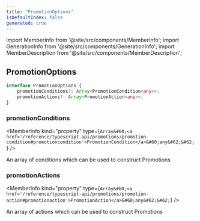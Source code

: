```yaml
---
title: "PromotionOptions"
isDefaultIndex: false
generated: true
---
```

<!-- This file was generated from the Vendure source. Do not modify. Instead, re-run the "docs:build" script -->
import MemberInfo from '@site/src/components/MemberInfo';
import GenerationInfo from '@site/src/components/GenerationInfo';
import MemberDescription from '@site/src/components/MemberDescription';


## PromotionOptions

<GenerationInfo sourceFile="packages/core/src/config/vendure-config.ts" sourceLine="737" packageName="@vendure/core" />



```ts title="Signature"
interface PromotionOptions {
    promotionConditions?: Array<PromotionCondition<any>>;
    promotionActions?: Array<PromotionAction<any>>;
}
```

<div className="members-wrapper">

### promotionConditions

<MemberInfo kind="property" type={`Array&#60;<a href='/reference/typescript-api/promotions/promotion-condition#promotioncondition'>PromotionCondition</a>&#60;any&#62;&#62;`}   />

An array of conditions which can be used to construct Promotions
### promotionActions

<MemberInfo kind="property" type={`Array&#60;<a href='/reference/typescript-api/promotions/promotion-action#promotionaction'>PromotionAction</a>&#60;any&#62;&#62;`}   />

An array of actions which can be used to construct Promotions


</div>
